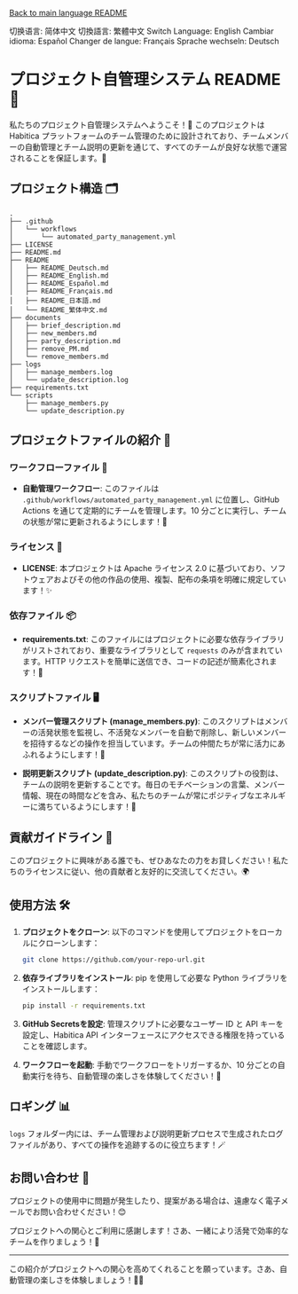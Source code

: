 [Back to main language README](README.md)

切换语言: 简体中文
切換語言: 繁體中文
Switch Language: English
Cambiar idioma: Español
Changer de langue: Français
Sprache wechseln: Deutsch

# プロジェクト自管理システム README 🌟

私たちのプロジェクト自管理システムへようこそ！🎉 このプロジェクトは Habitica プラットフォームのチーム管理のために設計されており、チームメンバーの自動管理とチーム説明の更新を通じて、すべてのチームが良好な状態で運営されることを保証します。👏

## プロジェクト構造 🗂️

```
.
├── .github
│   └── workflows
│       └── automated_party_management.yml
├── LICENSE
├── README.md
├── README
│   ├── README_Deutsch.md
│   ├── README_English.md
│   ├── README_Español.md
│   ├── README_Français.md
│   ├── README_日本語.md
│   └── README_繁体中文.md
├── documents
│   ├── brief_description.md
│   ├── new_members.md
│   ├── party_description.md
│   ├── remove_PM.md
│   └── remove_members.md
├── logs
│   ├── manage_members.log
│   └── update_description.log
├── requirements.txt
└── scripts
    ├── manage_members.py
    └── update_description.py
```

## プロジェクトファイルの紹介 📁

### ワークフローファイル 🔄
- **自動管理ワークフロー**: このファイルは `.github/workflows/automated_party_management.yml` に位置し、GitHub Actions を通じて定期的にチームを管理します。10 分ごとに実行し、チームの状態が常に更新されるようにします！💼

### ライセンス 📜
- **LICENSE**: 本プロジェクトは Apache ライセンス 2.0 に基づいており、ソフトウェアおよびその他の作品の使用、複製、配布の条項を明確に規定しています！✨

### 依存ファイル 📦
- **requirements.txt**: このファイルにはプロジェクトに必要な依存ライブラリがリストされており、重要なライブラリとして `requests` のみが含まれています。HTTP リクエストを簡単に送信でき、コードの記述が簡素化されます！🚀

### スクリプトファイル 🖥️
- **メンバー管理スクリプト (manage_members.py)**: このスクリプトはメンバーの活発状態を監視し、不活発なメンバーを自動で削除し、新しいメンバーを招待するなどの操作を担当しています。チームの仲間たちが常に活力にあふれるようにします！💪

- **説明更新スクリプト (update_description.py)**: このスクリプトの役割は、チームの説明を更新することです。毎日のモチベーションの言葉、メンバー情報、現在の時間などを含み、私たちのチームが常にポジティブなエネルギーに満ちているようにします！🌈

## 貢献ガイドライン 🤝

このプロジェクトに興味がある誰でも、ぜひあなたの力をお貸しください！私たちのライセンスに従い、他の貢献者と友好的に交流してください。🌍

## 使用方法 🛠️

1. **プロジェクトをクローン**: 以下のコマンドを使用してプロジェクトをローカルにクローンします：
   ```bash
   git clone https://github.com/your-repo-url.git
   ```

2. **依存ライブラリをインストール**: pip を使用して必要な Python ライブラリをインストールします：
   ```bash
   pip install -r requirements.txt
   ```

3. **GitHub Secretsを設定**: 管理スクリプトに必要なユーザー ID と API キーを設定し、Habitica API インターフェースにアクセスできる権限を持っていることを確認します。

4. **ワークフローを起動**: 手動でワークフローをトリガーするか、10 分ごとの自動実行を待ち、自動管理の楽しさを体験してください！🥳

## ロギング 📊

`logs` フォルダー内には、チーム管理および説明更新プロセスで生成されたログファイルがあり、すべての操作を追跡するのに役立ちます！🪄

## お問い合わせ 📧

プロジェクトの使用中に問題が発生したり、提案がある場合は、遠慮なく電子メールでお問い合わせください！😊

プロジェクトへの関心とご利用に感謝します！さあ、一緒により活発で効率的なチームを作りましょう！🎊

---

この紹介がプロジェクトへの関心を高めてくれることを願っています。さあ、自動管理の楽しさを体験しましょう！🚀✨